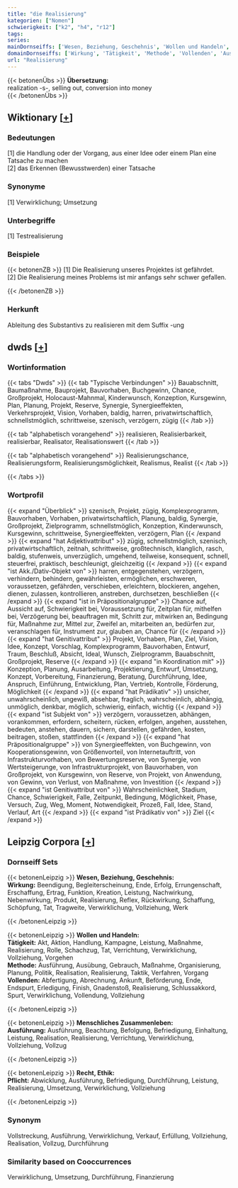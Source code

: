 ```yaml
---
title: "die Realisierung"
kategorien: ["Nomen"]
schwierigkeit: ["k2", "h4", "r12"]
tags:
series:
mainDornseiffs: ['Wesen, Beziehung, Geschehnis', 'Wollen und Handeln', 'Menschliches Zusammenleben', 'Recht, Ethik']
domainDornseiffs: ['Wirkung', 'Tätigkeit', 'Methode', 'Vollenden', 'Ausführung', 'Pflicht']
url: "Realisierung"
---
```


{{< betonenÜbs >}}
**Übersetzung:**  
realization -s-, selling out, conversion into money  
{{< /betonenÜbs >}}

## Wiktionary [[+](https://de.wiktionary.org/wiki/Realisierung)]

### Bedeutungen
[1] die Handlung oder der Vorgang, aus einer Idee oder einem Plan eine Tatsache zu machen  
[2] das Erkennen (Bewusstwerden) einer Tatsache  

### Synonyme
[1] Verwirklichung; Umsetzung  

### Unterbegriffe
[1] Testrealisierung  

### Beispiele
{{< betonenZB >}}
[1] Die Realisierung unseres Projektes ist gefährdet.  
[2] Die Realisierung meines Problems ist mir anfangs sehr schwer gefallen.  

{{< /betonenZB >}}
### Herkunft
Ableitung des Substantivs zu realisieren mit dem Suffix -ung  



## dwds [[+](https://www.dwds.de/wb/Realisierung)]

### Wortinformation
{{< tabs "Dwds" >}}
{{< tab "Typische Verbindungen" >}}
Bauabschnitt, Baumaßnahme, Bauprojekt, Bauvorhaben, Buchgewinn, Chance, Großprojekt, Holocaust-Mahnmal, Kinderwunsch, Konzeption, Kursgewinn, Plan, Planung, Projekt, Reserve, Synergie, Synergieeffekten, Verkehrsprojekt, Vision, Vorhaben, baldig, harren, privatwirtschaftlich, schnellstmöglich, schrittweise, szenisch, verzögern, zügig
{{< /tab >}}

{{< tab "alphabetisch vorangehend" >}}
realisieren, Realisierbarkeit, realisierbar, Realisator, Realisationswert
{{< /tab >}}

{{< tab "alphabetisch vorangehend" >}}
Realisierungschance, Realisierungsform, Realisierungsmöglichkeit, Realismus, Realist
{{< /tab >}}

{{< /tabs >}}

### Wortprofil
{{< expand "Überblick" >}} szenisch, Projekt, zügig, Komplexprogramm, Bauvorhaben, Vorhaben, privatwirtschaftlich, Planung, baldig, Synergie, Großprojekt, Zielprogramm, schnellstmöglich, Konzeption, Kinderwunsch, Kursgewinn, schrittweise, Synergieeffekten, verzögern, Plan {{< /expand >}}
{{< expand "hat Adjektivattribut" >}} zügig, schnellstmöglich, szenisch, privatwirtschaftlich, zeitnah, schrittweise, großtechnisch, klanglich, rasch, baldig, stufenweis, unverzüglich, umgehend, teilweise, konsequent, schnell, steuerfrei, praktisch, beschleunigt, gleichzeitig {{< /expand >}}
{{< expand "ist Akk./Dativ-Objekt von" >}} harren, entgegenstehen, verzögern, verhindern, behindern, gewährleisten, ermöglichen, erschweren, voraussetzen, gefährden, verschieben, erleichtern, blockieren, angehen, dienen, zulassen, kontrollieren, anstreben, durchsetzen, beschließen {{< /expand >}}
{{< expand "ist in Präpositionalgruppe" >}} Chance auf, Aussicht auf, Schwierigkeit bei, Voraussetzung für, Zeitplan für, mithelfen bei, Verzögerung bei, beauftragen mit, Schritt zur, mitwirken an, Bedingung für, Maßnahme zur, Mittel zur, Zweifel an, mitarbeiten an, bedürfen zur, veranschlagen für, Instrument zur, glauben an, Chance für {{< /expand >}}
{{< expand "hat Genitivattribut" >}} Projekt, Vorhaben, Plan, Ziel, Vision, Idee, Konzept, Vorschlag, Komplexprogramm, Bauvorhaben, Entwurf, Traum, Beschluß, Absicht, Ideal, Wunsch, Zielprogramm, Bauabschnitt, Großprojekt, Reserve {{< /expand >}}
{{< expand "in Koordination mit" >}} Konzeption, Planung, Ausarbeitung, Projektierung, Entwurf, Umsetzung, Konzept, Vorbereitung, Finanzierung, Beratung, Durchführung, Idee, Anspruch, Einführung, Entwicklung, Plan, Vertrieb, Kontrolle, Förderung, Möglichkeit {{< /expand >}}
{{< expand "hat Prädikativ" >}} unsicher, unwahrscheinlich, ungewiß, absehbar, fraglich, wahrscheinlich, abhängig, unmöglich, denkbar, möglich, schwierig, einfach, wichtig {{< /expand >}}
{{< expand "ist Subjekt von" >}} verzögern, voraussetzen, abhängen, vorankommen, erfordern, scheitern, rücken, erfolgen, angehen, ausstehen, bedeuten, anstehen, dauern, sichern, darstellen, gefährden, kosten, beitragen, stoßen, stattfinden {{< /expand >}}
{{< expand "hat Präpositionalgruppe" >}} von Synergieeffekten, von Buchgewinn, von Kooperationsgewinn, von Größenvorteil, von Internetauftritt, von Infrastrukturvorhaben, von Bewertungsreserve, von Synergie, von Wertsteigerunge, von Infrastrukturprojekt, von Bauvorhaben, von Großprojekt, von Kursgewinn, von Reserve, von Projekt, von Anwendung, von Gewinn, von Verlust, von Maßnahme, von Investition {{< /expand >}}
{{< expand "ist Genitivattribut von" >}} Wahrscheinlichkeit, Stadium, Chance, Schwierigkeit, Falle, Zeitpunkt, Bedingung, Möglichkeit, Phase, Versuch, Zug, Weg, Moment, Notwendigkeit, Prozeß, Fall, Idee, Stand, Verlauf, Art {{< /expand >}}
{{< expand "ist Prädikativ von" >}} Ziel {{< /expand >}}

## Leipzig Corpora [[+](https://corpora.uni-leipzig.de/en/res?word=Realisierung&corpusId=deu_newscrawl-public_2018)]

### Dornseiff Sets
{{< betonenLeipzig >}}
**Wesen, Beziehung, Geschehnis:**  
**Wirkung:** Beendigung, Begleiterscheinung, Ende, Erfolg, Errungenschaft, Erschaffung, Ertrag, Funktion, Kreation, Leistung, Nachwirkung, Nebenwirkung, Produkt, Realisierung, Reflex, Rückwirkung, Schaffung, Schöpfung, Tat, Tragweite, Verwirklichung, Vollziehung, Werk  

{{< /betonenLeipzig >}}


{{< betonenLeipzig >}}
**Wollen und Handeln:**  
**Tätigkeit:** Akt, Aktion, Handlung, Kampagne, Leistung, Maßnahme, Realisierung, Rolle, Schachzug, Tat, Verrichtung, Verwirklichung, Vollziehung, Vorgehen  
**Methode:** Ausführung, Ausübung, Gebrauch, Maßnahme, Organisierung, Planung, Politik, Realisation, Realisierung, Taktik, Verfahren, Vorgang  
**Vollenden:** Abfertigung, Abrechnung, Ankunft, Beförderung, Ende, Endspurt, Erledigung, Finish, Gnadenstoß, Realisierung, Schlussakkord, Spurt, Verwirklichung, Vollendung, Vollziehung  

{{< /betonenLeipzig >}}


{{< betonenLeipzig >}}
**Menschliches Zusammenleben:**  
**Ausführung:** Ausführung, Beachtung, Befolgung, Befriedigung, Einhaltung, Leistung, Realisation, Realisierung, Verrichtung, Verwirklichung, Vollziehung, Vollzug  

{{< /betonenLeipzig >}}


{{< betonenLeipzig >}}
**Recht, Ethik:**  
**Pflicht:** Abwicklung, Ausführung, Befriedigung, Durchführung, Leistung, Realisierung, Umsetzung, Verwirklichung, Vollziehung  

{{< /betonenLeipzig >}}

### Synonym
Vollstreckung, Ausführung, Verwirklichung, Verkauf, Erfüllung, Vollziehung, Realisation, Vollzug, Durchführung


### Similarity based on Cooccurrences
Verwirklichung, Umsetzung, Durchführung, Finanzierung


